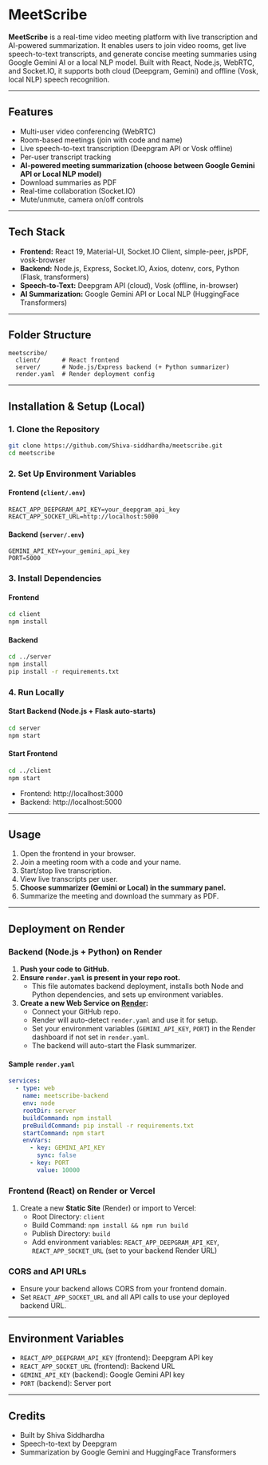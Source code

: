 # MeetScribe

**MeetScribe** is a real-time video meeting platform with live transcription and AI-powered summarization. It enables users to join video rooms, get live speech-to-text transcripts, and generate concise meeting summaries using Google Gemini AI or a local NLP model. Built with React, Node.js, WebRTC, and Socket.IO, it supports both cloud (Deepgram, Gemini) and offline (Vosk, local NLP) speech recognition.

---

## Features

- Multi-user video conferencing (WebRTC)
- Room-based meetings (join with code and name)
- Live speech-to-text transcription (Deepgram API or Vosk offline)
- Per-user transcript tracking
- **AI-powered meeting summarization (choose between Google Gemini API or Local NLP model)**
- Download summaries as PDF
- Real-time collaboration (Socket.IO)
- Mute/unmute, camera on/off controls

---

## Tech Stack

- **Frontend:** React 19, Material-UI, Socket.IO Client, simple-peer, jsPDF, vosk-browser
- **Backend:** Node.js, Express, Socket.IO, Axios, dotenv, cors, Python (Flask, transformers)
- **Speech-to-Text:** Deepgram API (cloud), Vosk (offline, in-browser)
- **AI Summarization:** Google Gemini API or Local NLP (HuggingFace Transformers)

---

## Folder Structure

```
meetscribe/
  client/      # React frontend
  server/      # Node.js/Express backend (+ Python summarizer)
  render.yaml  # Render deployment config
```

---

## Installation & Setup (Local)

### 1. Clone the Repository
```bash
git clone https://github.com/Shiva-siddhardha/meetscribe.git
cd meetscribe
```

### 2. Set Up Environment Variables

#### **Frontend (`client/.env`)**
```
REACT_APP_DEEPGRAM_API_KEY=your_deepgram_api_key
REACT_APP_SOCKET_URL=http://localhost:5000
```

#### **Backend (`server/.env`)**
```
GEMINI_API_KEY=your_gemini_api_key
PORT=5000
```

### 3. Install Dependencies

#### **Frontend**
```bash
cd client
npm install
```

#### **Backend**
```bash
cd ../server
npm install
pip install -r requirements.txt
```

### 4. Run Locally

#### **Start Backend (Node.js + Flask auto-starts)**
```bash
cd server
npm start
```

#### **Start Frontend**
```bash
cd ../client
npm start
```

- Frontend: http://localhost:3000
- Backend: http://localhost:5000

---

## Usage

1. Open the frontend in your browser.
2. Join a meeting room with a code and your name.
3. Start/stop live transcription.
4. View live transcripts per user.
5. **Choose summarizer (Gemini or Local) in the summary panel.**
6. Summarize the meeting and download the summary as PDF.

---

## Deployment on Render

### **Backend (Node.js + Python) on Render**

1. **Push your code to GitHub.**
2. **Ensure `render.yaml` is present in your repo root.**
   - This file automates backend deployment, installs both Node and Python dependencies, and sets up environment variables.
3. **Create a new Web Service on [Render](https://dashboard.render.com/):**
   - Connect your GitHub repo.
   - Render will auto-detect `render.yaml` and use it for setup.
   - Set your environment variables (`GEMINI_API_KEY`, `PORT`) in the Render dashboard if not set in `render.yaml`.
   - The backend will auto-start the Flask summarizer.

#### **Sample `render.yaml`**
```yaml
services:
  - type: web
    name: meetscribe-backend
    env: node
    rootDir: server
    buildCommand: npm install
    preBuildCommand: pip install -r requirements.txt
    startCommand: npm start
    envVars:
      - key: GEMINI_API_KEY
        sync: false
      - key: PORT
        value: 10000
```

### **Frontend (React) on Render or Vercel**
1. Create a new **Static Site** (Render) or import to Vercel:
   - Root Directory: `client`
   - Build Command: `npm install && npm run build`
   - Publish Directory: `build`
   - Add environment variables: `REACT_APP_DEEPGRAM_API_KEY`, `REACT_APP_SOCKET_URL` (set to your backend Render URL)

### **CORS and API URLs**
- Ensure your backend allows CORS from your frontend domain.
- Set `REACT_APP_SOCKET_URL` and all API calls to use your deployed backend URL.

---

## Environment Variables

- `REACT_APP_DEEPGRAM_API_KEY` (frontend): Deepgram API key
- `REACT_APP_SOCKET_URL` (frontend): Backend URL
- `GEMINI_API_KEY` (backend): Google Gemini API key
- `PORT` (backend): Server port

---

## Credits
- Built by Shiva Siddhardha
- Speech-to-text by Deepgram
- Summarization by Google Gemini and HuggingFace Transformers

